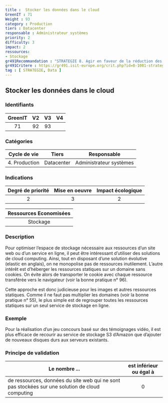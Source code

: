 ```yaml
---
title :  Stocker les données dans le cloud
GreenIT : 71
Weight : 93
category : Production
tiers : Datacenter
responsable : Administrateur systèmes
priority: 2
difficulty: 3
impact: 2
ressources:
- Stockage
gr491Recommandation : "STRATEGIE 8. Agir en faveur de la réduction des impacts du SI en optimisant la valorisation de la data (*NEW)"
gr491Critere : https://gr491.isit-europe.org/crit.php?id=8-1081-strategie-que-ce-soit-pour-le-si-operationnel
tag : [ STRATEGIE, Data ]
---
```


## Stocker les données dans le cloud

### Identifiants

| GreenIT |  V2  |  V3  |  V4  |
|:-------:|:----:|:----:|:----:|
|  71    |  92 |  93 |      |

### Catégories

| Cycle de vie |  Tiers  |  Responsable  |
|:---------:|:----:|:----:|
| 4. Production | Datacenter | Administrateur systèmes |

### Indications

| Degré de priorité |      Mise en oeuvre       |  Impact écologique    |
|:-------------------:|:-------------------------:|:---------------------:|
| 2 | 3 | 2 |

|Ressources Economisées                                      |
|:----------------------------------------------------------:|
| Stockage   |

### Description

Pour optimiser l’espace de stockage nécessaire aux ressources d’un site web ou d’un service en ligne, il peut être intéressant d’utiliser des solutions de cloud computing. Ainsi, tout en disposant d’une solution évolutive (elastic en anglais), on ne monopolise pas de ressources inutilement. L’autre intérêt est d’héberger les ressources statiques sur un domaine sans cookies. On évite alors de transporter le cookie avec chaque ressource transférée vers le navigateur (voir la bonne pratique n° 96).

Cette approche est donc judicieuse pour les images et autres ressources statiques. Comme il ne faut pas multiplier les domaines (voir la bonne pratique n° 55), le plus simple est de regrouper toutes les ressources statiques sur un seul service de stockage en ligne.

### Exemple

Pour la réalisation d’un jeu concours basé sur des témoignages vidéo, il est plus efficace de recourir au service de stockage S3 d’Amazon que d’ajouter de nouveaux disques durs aux serveurs existants.

### Principe de validation

| Le nombre ...     | est inférieur ou égal à   |  
|-------------------|:-------------------------:|
| de ressources, données du site web qui ne sont pas stockées sur une solution de cloud computing  |  0 |
